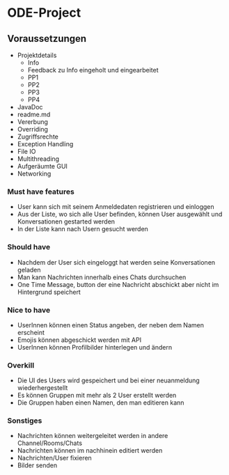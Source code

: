 # ODE-Project

## Voraussetzungen
  - Projektdetails
      - Info
      - Feedback zu Info eingeholt und eingearbeitet
      - PP1
      - PP2
      - PP3
      - PP4
- JavaDoc
- readme.md
- Vererbung
- Overriding
- Zugriffsrechte
- Exception Handling
- File IO
- Multithreading
- Aufgeräumte GUI
- Networking

### Must have features

- User kann sich mit seinem Anmeldedaten registrieren und einloggen
- Aus der Liste, wo sich alle User befinden, können User ausgewählt und Konversationen gestarted werden
- In der Liste kann nach Usern gesucht werden

### Should have

- Nachdem der User sich eingeloggt hat werden seine Konversationen geladen
- Man kann Nachrichten innerhalb eines Chats durchsuchen
- One Time Message, button der eine Nachricht abschickt aber nicht im Hintergrund speichert

### Nice to have

- UserInnen können einen Status angeben, der neben dem Namen erscheint
- Emojis können abgeschickt werden mit API
- UserInnen können Profilbilder hinterlegen und ändern


### Overkill

- Die UI des Users wird gespeichert und bei einer neuanmeldung wiederhergestellt
- Es können Gruppen mit mehr als 2 User erstellt werden
- Die Gruppen haben einen Namen, den man editieren kann

### Sonstiges

- Nachrichten können weitergeleitet werden in andere Channel/Rooms/Chats
- Nachrichten können im nachhinein editiert werden
- Nachrichten/User fixieren
- Bilder senden








